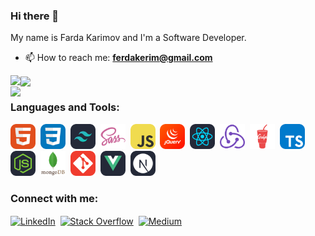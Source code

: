 ### Hi there 👋
My name is Farda Karimov and I'm a Software Developer.

- 📫 How to reach me: **ferdakerim@gmail.com**

<div>
  <img align="left" src="https://github-readme-stats.vercel.app/api/top-langs/?username=KarimovFarda&layout=compact&theme=gotham&custom_title=Statistics&langs_count=8" />
</div>

<div>
  <img align="center" src="https://github-readme-stats.vercel.app/api?username=KarimovFarda&show_icons=true&hide_title=true&count_private=true&include_all_commits=true&theme=gotham" width="50%" />
</div>

<div>
  <img align="left" src="https://github-readme-streak-stats.herokuapp.com/?user=KarimovFarda&theme=gotham&hide_border=false" />
</div>

<h3>Languages and Tools:</h3>
<p>
  <a href="https://www.w3.org/html/" target="_blank"><img src="https://github.com/tandpfun/skill-icons/blob/main/icons/HTML.svg" alt="html5" width="40" height="40" /></a>&nbsp;
  <a href="https://www.w3schools.com/css/" target="_blank"><img src="https://github.com/tandpfun/skill-icons/blob/main/icons/CSS.svg" alt="css3" width="40" height="40" /></a>&nbsp;
  <a href="https://tailwindcss.com/" target="_blank"><img src="https://github.com/tandpfun/skill-icons/blob/main/icons/TailwindCSS-Dark.svg" alt="tailwind" width="40" height="40" /></a>&nbsp;
  <a href="https://sass-lang.com" target="_blank"><img src="https://raw.githubusercontent.com/devicons/devicon/master/icons/sass/sass-original.svg" alt="sass" width="40" height="40" /></a>&nbsp;
  <a href="https://developer.mozilla.org/en-US/docs/Web/JavaScript" target="_blank"><img src="https://github.com/tandpfun/skill-icons/blob/main/icons/JavaScript.svg" alt="javascript" width="40" height="40" /></a>&nbsp;
  <a href="https://jquery.com/" target="_blank"><img src="https://github.com/tandpfun/skill-icons/blob/main/icons/JQuery.svg" alt="jquery" width="40" height="40" /></a>&nbsp;
  <a href="https://reactjs.org/" target="_blank"><img src="https://github.com/tandpfun/skill-icons/blob/main/icons/React-Dark.svg" alt="react" width="40" height="40" /></a>&nbsp;
  <a href="https://redux.js.org" target="_blank"><img src="https://raw.githubusercontent.com/devicons/devicon/master/icons/redux/redux-original.svg" alt="redux" width="40" height="40" /></a>&nbsp;
  <a href="https://gulpjs.com" target="_blank"><img src="https://raw.githubusercontent.com/devicons/devicon/master/icons/gulp/gulp-plain.svg" alt="gulp" width="40" height="40" /></a>&nbsp;
  <a href="https://www.typescriptlang.org/" target="_blank"><img src="https://github.com/tandpfun/skill-icons/blob/main/icons/TypeScript.svg" alt="typescript" width="40" height="40" /></a>&nbsp;
  <a href="https://nodejs.org" target="_blank"><img src="https://github.com/tandpfun/skill-icons/blob/main/icons/NodeJS-Dark.svg" alt="nodejs" width="40" height="40" /></a>&nbsp;
  <a href="https://www.mongodb.com/" target="_blank"><img src="https://raw.githubusercontent.com/devicons/devicon/master/icons/mongodb/mongodb-original-wordmark.svg" alt="mongodb" width="40" height="40" /></a>&nbsp;
  <a href="https://git-scm.com/" target="_blank"><img src="https://github.com/tandpfun/skill-icons/blob/main/icons/Git.svg" alt="git" width="40" height="40" /></a>&nbsp;
  <a href="https://vuejs.org/" target="_blank"><img src="https://github.com/tandpfun/skill-icons/blob/main/icons/VueJS-Dark.svg" alt="vuejs" width="40" height="40" /></a>&nbsp;
  <a href="https://nextjs.org/" target="_blank"><img src="https://github.com/tandpfun/skill-icons/blob/main/icons/NextJS-Dark.svg" alt="nextjs" width="40" height="40" /></a>&nbsp;
</p>

<h3>Connect with me:</h3>
<p>
  <a href="https://linkedin.com/in/farda-karimov-8a00a9183/" target="_blank"><img align="center" src="https://raw.githubusercontent.com/rahuldkjain/github-profile-readme-generator/master/src/images/icons/Social/linked-in-alt.svg" alt="LinkedIn" height="30" width="40" /></a>&nbsp;
  <a href="https://stackoverflow.com/users/14307167/karimovfarda" target="_blank"><img align="center" src="https://raw.githubusercontent.com/rahuldkjain/github-profile-readme-generator/master/src/images/icons/Social/stack-overflow.svg" alt="Stack Overflow" height="30" width="40" /></a>&nbsp;
  <a href="https://medium.com/@fardakarimov" target="_blank"><img align="center" src="https://raw.githubusercontent.com/rahuldkjain/github-profile-readme-generator/master/src/images/icons/Social/medium.svg" alt="Medium" height="30" width="40" /></a>
</p>
